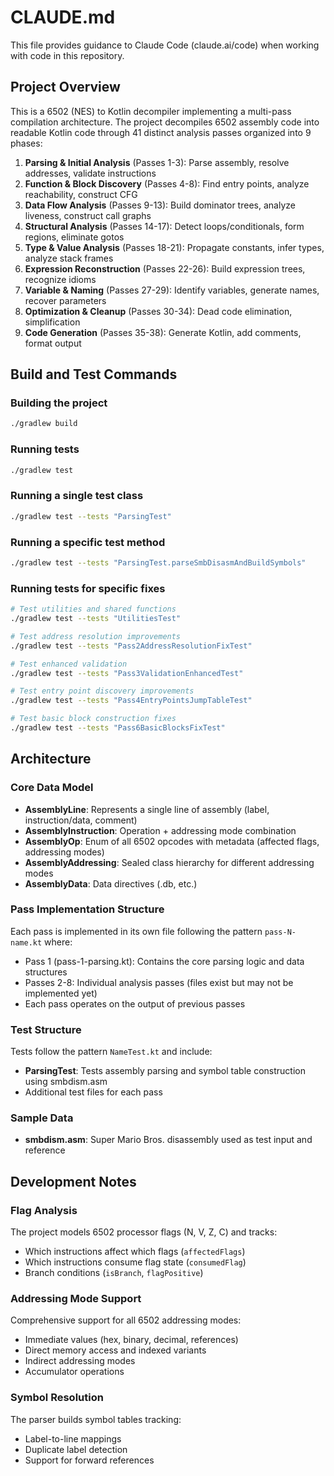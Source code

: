 # CLAUDE.md

This file provides guidance to Claude Code (claude.ai/code) when working with code in this repository.

## Project Overview

This is a 6502 (NES) to Kotlin decompiler implementing a multi-pass compilation architecture. The project decompiles 6502 assembly code into readable Kotlin code through 41 distinct analysis passes organized into 9 phases:

1. **Parsing & Initial Analysis** (Passes 1-3): Parse assembly, resolve addresses, validate instructions
2. **Function & Block Discovery** (Passes 4-8): Find entry points, analyze reachability, construct CFG
3. **Data Flow Analysis** (Passes 9-13): Build dominator trees, analyze liveness, construct call graphs
4. **Structural Analysis** (Passes 14-17): Detect loops/conditionals, form regions, eliminate gotos
5. **Type & Value Analysis** (Passes 18-21): Propagate constants, infer types, analyze stack frames
6. **Expression Reconstruction** (Passes 22-26): Build expression trees, recognize idioms
7. **Variable & Naming** (Passes 27-29): Identify variables, generate names, recover parameters
8. **Optimization & Cleanup** (Passes 30-34): Dead code elimination, simplification
9. **Code Generation** (Passes 35-38): Generate Kotlin, add comments, format output

## Build and Test Commands

### Building the project
```bash
./gradlew build
```

### Running tests
```bash
./gradlew test
```

### Running a single test class
```bash
./gradlew test --tests "ParsingTest"
```

### Running a specific test method
```bash
./gradlew test --tests "ParsingTest.parseSmbDisasmAndBuildSymbols"
```

### Running tests for specific fixes
```bash
# Test utilities and shared functions
./gradlew test --tests "UtilitiesTest"

# Test address resolution improvements  
./gradlew test --tests "Pass2AddressResolutionFixTest"

# Test enhanced validation
./gradlew test --tests "Pass3ValidationEnhancedTest"

# Test entry point discovery improvements
./gradlew test --tests "Pass4EntryPointsJumpTableTest"

# Test basic block construction fixes
./gradlew test --tests "Pass6BasicBlocksFixTest"
```

## Architecture

### Core Data Model
- **AssemblyLine**: Represents a single line of assembly (label, instruction/data, comment)
- **AssemblyInstruction**: Operation + addressing mode combination
- **AssemblyOp**: Enum of all 6502 opcodes with metadata (affected flags, addressing modes)
- **AssemblyAddressing**: Sealed class hierarchy for different addressing modes
- **AssemblyData**: Data directives (.db, etc.)

### Pass Implementation Structure
Each pass is implemented in its own file following the pattern `pass-N-name.kt` where:
- Pass 1 (pass-1-parsing.kt): Contains the core parsing logic and data structures
- Passes 2-8: Individual analysis passes (files exist but may not be implemented yet)
- Each pass operates on the output of previous passes

### Test Structure
Tests follow the pattern `NameTest.kt` and include:
- **ParsingTest**: Tests assembly parsing and symbol table construction using smbdism.asm
- Additional test files for each pass

### Sample Data
- **smbdism.asm**: Super Mario Bros. disassembly used as test input and reference

## Development Notes

### Flag Analysis
The project models 6502 processor flags (N, V, Z, C) and tracks:
- Which instructions affect which flags (`affectedFlags`)
- Which instructions consume flag state (`consumedFlag`)
- Branch conditions (`isBranch`, `flagPositive`)

### Addressing Mode Support
Comprehensive support for all 6502 addressing modes:
- Immediate values (hex, binary, decimal, references)
- Direct memory access and indexed variants
- Indirect addressing modes
- Accumulator operations

### Symbol Resolution
The parser builds symbol tables tracking:
- Label-to-line mappings
- Duplicate label detection
- Support for forward references